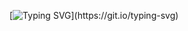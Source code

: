 [![Typing SVG](https://readme-typing-svg.demolab.com?font=Fira+Code&weight=700&size=25&pause=1000&color=F74514&background=DAFF8B00&center=SAI&vCenter=SAI&repeat=%C4%90%C3%9ANG+V%E1%BA%ACY&random=SAI&width=435&lines=%F0%9F%91%8B+Xin+ch%C3%A0o%2C+t%C3%B4i+l%C3%A0+Hau.)](https://git.io/typing-svg)
